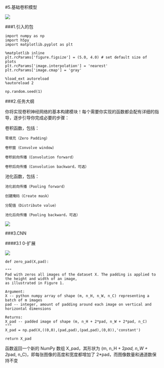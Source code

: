 #5.基础卷积模型

![](https://cdn.jsdelivr.net/gh/tj-messi/picture/1727864529719.png)

###1.引入的包

	import numpy as np
	import h5py
	import matplotlib.pyplot as plt

	%matplotlib inline
	plt.rcParams['figure.figsize'] = (5.0, 4.0) # set default size of plots
	plt.rcParams['image.interpolation'] = 'nearest'
	plt.rcParams['image.cmap'] = 'gray'

	%load_ext autoreload
	%autoreload 2

	np.random.seed(1)

###2.任务大纲

你将实现卷积神经网络的基本构建模块！每个需要你实现的函数都会配有详细的指导，逐步引导你完成必要的步骤：

卷积函数，包括：

	零填充（Zero Padding）

	卷积窗（Convolve window）

	卷积前向传播（Convolution forward）

	卷积后向传播（Convolution backward，可选）

池化函数，包括：

	池化前向传播（Pooling forward）

	创建掩码（Create mask）

	分配值（Distribute value）

	池化后向传播（Pooling backward，可选）

![](https://cdn.jsdelivr.net/gh/tj-messi/picture/1727864797585.png)

###3.CNN

####3.1 0-扩展

![](https://cdn.jsdelivr.net/gh/tj-messi/picture/1727870712019.png)

	
	def zero_pad(X,pad):

    """
    Pad with zeros all images of the dataset X. The padding is applied to the height and width of an image, 
    as illustrated in Figure 1.
    
    Argument:
    X -- python numpy array of shape (m, n_H, n_W, n_C) representing a batch of m images
    pad -- integer, amount of padding around each image on vertical and horizontal dimensions
    
    Returns:
    X_pad -- padded image of shape (m, n_H + 2*pad, n_W + 2*pad, n_C)
    """
    X_pad = np.pad(X,((0,0),(pad,pad),(pad,pad),(0,0)),'constant')

    return X_pad

函数返回一个新的 NumPy 数组 X_pad，其形状为 (m, n_H + 2*pad, n_W + 2*pad, n_C)，即每张图像的高度和宽度都增加了 2*pad，而图像数量和通道数保持不变

